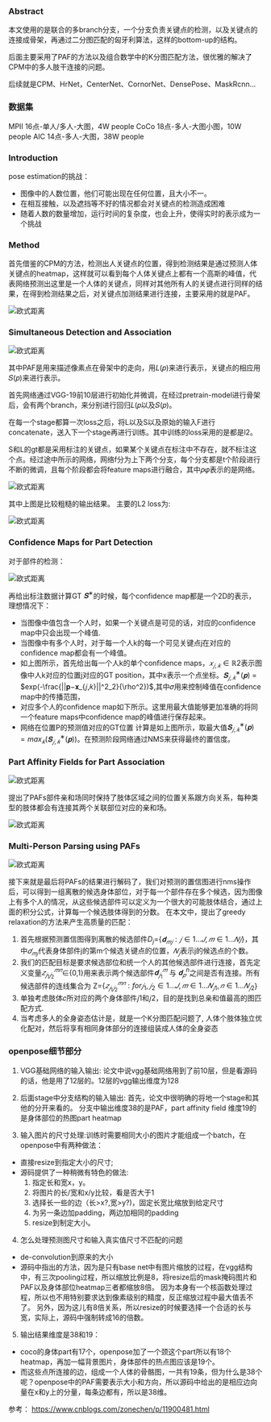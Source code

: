 ### Abstract

本文使用的是联合的多branch分支，一个分支负责关键点的检测，以及关键点的连接成骨架，再通过二分图匹配的匈牙利算法，这样的bottom-up的结构。

后面主要采用了PAF的方法以及组合数学中的K分图匹配方法，很优雅的解决了CPM中的多人肢干连接的问题。

后续就是CPM、HrNet，CenterNet、CornorNet、DensePose、MaskRcnn...

### 数据集

MPII 16点-单人/多人-大图，4W people
CoCo 18点-多人-大图小图，10W people
AIC  14点-多人-大图，38W people

### Introduction

pose estimation的挑战：
- 图像中的人数位置，他们可能出现在任何位置，且大小不一。
- 在相互接触，以及遮挡等不好的情况都会对关键点的检测造成困难
- 随着人数的数量增加，运行时间的复杂度，也会上升，使得实时的表示成为一个挑战

### Method

首先借鉴的CPM的方法，检测出人关键点的位置，得到检测结果是通过预测人体关键点的heatmap，这样就可以看到每个人体关键点上都有一个高斯的峰值，代表网络预测出这里是一个人体的关键点，同样对其他所有人的关键点进行同样的结果，在得到检测结果之后，对关键点加测结果进行连接，主要采用的就是PAF。

![欧式距离](../../images/openpose1.png)

### Simultaneous Detection and Association

![欧式距离](../../images/openpose2.png)

其中PAF是用来描述像素点在骨架中的走向，用𝐿(𝑝)来进行表示，关键点的相应用𝑆(𝑝)来进行表示。

首先网络通过VGG-19前10层进行初始化并微调，在经过pretrain-model进行骨架后，会有两个branch，来分别进行回归𝐿(𝑝以及𝑆(𝑝)。

在每一个stage都算一次loss之后，将L以及S以及原始的输入F进行concatenate，送入下一个stage再进行训练。其中训练的loss采用的是都是l2。

S和L的gt都是采用标注的关键点，如果某个关键点在标注中不存在，就不标注这个点。经过途中所示的网络，网络f分为上下两个分支，每个分支都是t个阶段进行不断的微调，且每个阶段都会将feature maps进行融合，其中𝜌𝜑表示的是网络。

![欧式距离](../../images/openpose3.png)

其中上图是比较粗糙的输出结果。
主要的L2 loss为:

![欧式距离](../../images/openpose4.png)

### Confidence Maps for Part Detection

对于部件的检测：

![欧式距离](../../images/openpose5.png)

再给出标注数据计算GT $𝐒^∗$的时候，每个confidence map都是一个2D的表示，理想情况下：
- 当图像中值包含一个人时，如果一个关键点是可见的话，对应的confidence map中只会出现一个峰值.
- 当图像中有多个人时，对于每一个人k的每一个可见关键点j在对应的confidence map都会有一个峰值。
- 如上图所示，首先给出每一个人k的单个confidence maps，$𝑥_{𝑗,𝑘}∈ℝ2$表示图像中人k对应的位置j对应的GT position，其中x表示一个点坐标。$𝐒^∗_{𝑗,𝑘}(𝐩)$ = $exp(-\frac{||𝐩−𝐱_{𝑗,𝑘}||^2_2}{\rho^2})$,其中𝜎用来控制峰值在confidence map中的传播范围，
- 对应多个人的confidence map如下所示。这里用最大值能够更加准确的将同一个feature maps中confidence map的峰值进行保存起来。
- 网络在位置P的预测值对应的GT位置 计算是如上图所示，取最大值$𝐒^∗_{𝑗,𝑘}(𝐩) = max_𝑘(𝐒^∗_{𝑗,𝑘}(𝐩))$。在预测阶段网络通过NMS来获得最终的置信度。

### Part Affinity Fields for Part Association

![欧式距离](../../images/openpose6.png)

提出了PAFs部件亲和场同时保持了肢体区域之间的位置关系跟方向关系，每种类型的肢体都会有连接其两个关联部位对应的亲和场。

![欧式距离](../../images/openpose7.png)

### Multi-Person Parsing using PAFs

![欧式距离](../../images/openpose8.png)

接下来就是最后将PAFs的结果进行解码了，我们对预测的置信图进行nms操作后，可以得到一组离散的候选身体部位，对于每一个部件存在多个候选，因为图像上有多个人的情况，从这些候选部件可以定义为一个很大的可能肢体结合，通过上面的积分公式，计算每一个候选肢体得到的分数。
在本文中，提出了greedy relaxation的方法来产生高质量的匹配：
1. 首先根据预测置信图得到离散的候选部件$D_j$={$𝐝_{𝑚𝑗}:𝑗∈{1…𝐽},𝑚∈{1…𝑁𝑗}$}，其中$𝑑_{𝑚𝑗}$代表身体部件j的第m个候选关键点的位置，$𝑁_𝑗$表示j的候选点的个数。
2. 我们的匹配目标是要求候选部位和统一个人的其他候选部件进行连接，首先定义变量$𝑧^{𝑚𝑛}_{𝑗_1𝑗_2}$∈{0,1}用来表示两个候选部件$𝐝^𝑚_{𝑗_1}$ 与 $𝐝^n_𝑝$之间是否有连接。所有候选部件的连线集合为
Z={$𝑧^{𝑚𝑛}_{𝑗_1𝑗_2}: for  𝑗_1,𝑗_2∈{1…𝐽},𝑚∈{1…𝑁_{𝑗1}},𝑛∈{1…𝑁_{𝑗2}}$}
3. 单独考虑肢体𝑐所对应的两个身体部件𝑗1和𝑗2，目的是找到总亲和值最高的图匹配方式.
4. 当考虑多人的全身姿态估计是，就是一个K分图匹配问题了, 人体个肢体独立优化配对，然后将享有相同身体部分的连接组装成人体的全身姿态


### openpose细节部分

1. VGG基础网络的输入输出:
论文中说vgg基础网络用到了前10层，但是看源码的话，他是用了12层的。12层的vgg输出维度为128

2. 后面stage中分支结构的输入输出:
首先，论文中很明确的将地一个stage和其他的分开来看的。
分支中输出维度38的是PAF，part affinity field
维度19的是身体部位的热图part heatmap

3. 输入图片的尺寸处理:训练时需要相同大小的图片才能组成一个batch，在openpose中有两种做法：
- 直接resize到指定大小的尺寸;
- 源码提供了一种稍微有特色的做法:
    1. 指定长和宽x，y。
    2. 将图片的长/宽和x/y比较，看是否大于1
    3. 选择长一些的边（长>x?,宽>y?)，固定长宽比缩放到给定尺寸
    4. 为另一条边加padding，两边加相同的padding
    5. resize到制定大小。

4. 怎么处理预测图尺寸和输入真实值尺寸不匹配的问题
- de-convolution到原来的大小
- 源码中指出的方法，因为是只有base net中有图片缩放的过程，在vgg结构中，有三次pooling过程，所以缩放比例是8，将resize后的mask掩码图片和PAF以及身体部位heatmap三者都缩放8倍。
因为本身有一个核函数处理过程，所以也不用特别要求达到像素级别的精度，反正缩放过程中最大值丢不了。
另外，因为这儿有8倍关系，所以resize的时候要选择一个合适的长与宽，实际上，源码中强制转成16的倍数。

5. 输出结果维度是38和19：
- coco的身体part有17个，openpose加了一个颈这个part所以有18个heatmap，再加一幅背景图片，身体部件的热点图应该是19个。
- 而这些点所连接的边，组成一个人体的骨骼图，一共有19条，但为什么是38个呢？openpose中的PAF需要表示大小和方向，所以源码中给出的是相应边向量在x和y上的分量，每条边都有，所以是38维。

参考：
https://www.cnblogs.com/zonechen/p/11900481.html